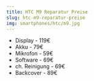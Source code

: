 ```yaml
---
title: HTC M9 Reparatur Preise
slug: htc-m9-reparatur-preise
img: smartphones/htc/m9.jpg
---
```


- Display - 119€
- Akku - 79€
- Mikrofon - 59€
- Software - 69€
- ch. Reinigung - 69€
- Backcover - 89€